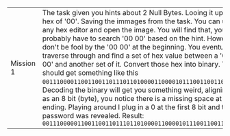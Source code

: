 |  |   |
| ------- | --------- |
|Mission 1| The task given you hints about 2 Null Bytes. Looing it up its hex of '00'. Saving the immages from the task. You can use any hex editor and open the image. You will find that, you probably have to search '00 00' based on the hint. However don't be fool by the '00 00' at the beginning. You eventually traverse through and find a set of hex value between a '00 00' and another set of it. Convert those hex into binary. You should get something like this <code>0011100001100110011011101101000011000010111001100110110</code>. Decoding the binary will get you something weird, aligning it as an 8 bit (byte), you notice there is a missing space at the ending. Playing around I plug in a 0 at the first 8 bit and the password was revealed. Result: <code>00111000001100110011011101101000011000010111001100110110</code> |
